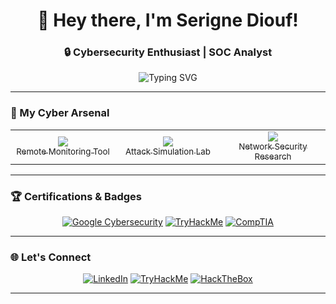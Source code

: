 <div align="center">
  <h1 align="center">👋 Hey there, I'm Serigne Diouf!</h1>
  <h3 align="center">🔒 Cybersecurity Enthusiast | SOC Analyst</h3>
  
  <img src="https://readme-typing-svg.demolab.com?font=Fira+Code&pause=1000&color=22D3EE&width=435&lines=Protecting+the+digital+world;Turning+vulnerabilities+into+strengths;Cybersecurity+is+a+mindset" alt="Typing SVG" />

</div>

---

### 🚀 My Cyber Arsenal

<table align="center">
  <tr>
    <td align="center" width="33%">
      <a href="https://github.com/dioufs1/Remote-Python-Keylogger">
        <img src="https://img.shields.io/badge/PYTHON%20KEYLOGGER-%233776AB?style=for-the-badge&logo=python&logoColor=white" />
        <br/>
        <sub>Remote Monitoring Tool</sub>
      </a>
    </td>
    <td align="center" width="33%">
      <a href="https://github.com/dioufs1/EDR-HOME-LAB-ATTACK-DEFENSE-">
        <img src="https://img.shields.io/badge/EDR%20LAB-%230078D4?style=for-the-badge&logo=microsoft-azure&logoColor=white" />
        <br/>
        <sub>Attack Simulation Lab</sub>
      </a>
    </td>
    <td align="center" width="33%">
      <a href="https://www.linkedin.com/in/serigne-diouf-4baa59229/">
        <img src="https://img.shields.io/badge/WIRELESS%20ATTACKS-%230A66C2?style=for-the-badge&logo=wifi&logoColor=white" />
        <br/>
        <sub>Network Security Research</sub>
      </a>
    </td>
  </tr>
</table>

---

### 🏆 Certifications & Badges

<div align="center">
  
[![Google Cybersecurity](https://img.shields.io/badge/Google%20Cybersecurity-Professional-blue?style=flat-square&logo=google)](https://www.coursera.org/account/accomplishments/specialization/certificate/TLW0S8D440HH)
[![TryHackMe](https://img.shields.io/badge/TryHackMe-SOC%201-red?style=flat-square&logo=tryhackme)](https://tryhackme-certificates.s3-eu-west-1.amazonaws.com/THM-VAYGORREF5.pdf)
[![CompTIA](https://img.shields.io/badge/CompTIA-Security+-orange?style=flat-square&logo=comptia)](https://www.linkedin.com/in/serigne-diouf-4baa59229/)

</div>

---

### 🌐 Let's Connect

<div align="center">
  
[![LinkedIn](https://img.shields.io/badge/LinkedIn-0077B5?style=for-the-badge&logo=linkedin&logoColor=white)](https://www.linkedin.com/in/serigne-diouf-4baa59229/)
[![TryHackMe](https://img.shields.io/badge/TryHackMe-212C42?style=for-the-badge&logo=tryhackme&logoColor=white)](https://tryhackme.com/p/)
[![HackTheBox](https://img.shields.io/badge/HackTheBox-9FEF00?style=for-the-badge&logo=hackthebox&logoColor=black)](https://app.hackthebox.com/profile/)

</div>

---


